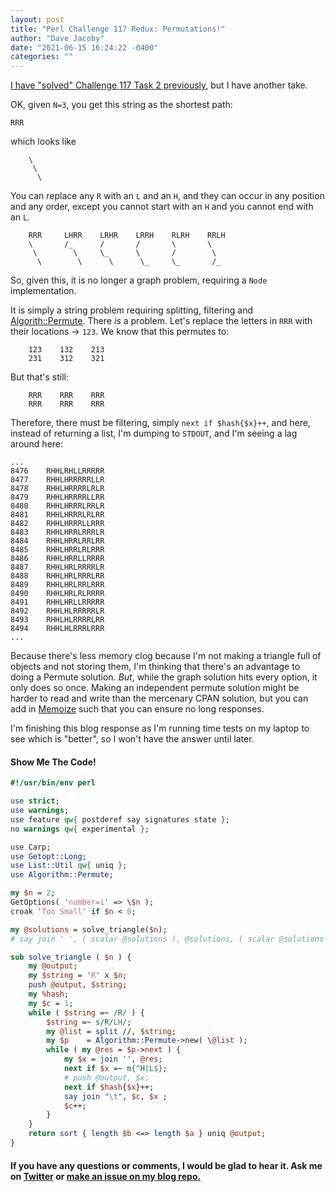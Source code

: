 ```yaml
---
layout: post
title: "Perl Challenge 117 Redux: Permutations!"
author: "Dave Jacoby"
date: "2021-06-15 16:24:22 -0400"
categories: ""
---
```


[I have "solved" Challenge 117 Task 2 previously](https://jacoby.github.io/2021/06/14/trees-and-rows-perl-weekly-challenge-117.html), but I have another take.

OK, given `N=3`, you get this string as the shortest path:

```text
RRR
```

which looks like

```text
    \
     \
      \
```

You can replace any `R` with an `L` and an `H`, and they can occur in any position and any order, except you cannot start with an `H` and you cannot end with an `L`.

```text
    RRR     LHRR    LRHR    LRRH    RLRH    RRLH
    \       /_      /       /       \       \
     \        \     \_      \       /        \
      \        \      \      \_     \_       /_
```

So, given this, it is no longer a graph problem, requiring a `Node` implementation.

It is simply a string problem requiring splitting, filtering and [Algorith::Permute](https://metacpan.org/pod/Algorithm::Permute). There _is_ a problem. Let's replace the letters in `RRR` with their locations -> `123`. We know that this permutes to:

```text
    123    132    213
    231    312    321
```

But that's still:

```text
    RRR    RRR    RRR
    RRR    RRR    RRR
```

Therefore, there must be filtering, simply `next if $hash{$x}++`, and here, instead of returning a list, I'm dumping to `STDOUT`, and I'm seeing a lag around here:

```text
...
8476    RHHLRHLLRRRRR
8477    RHHLHRRRRRLLR
8478    RHHLHRRRRLRLR
8479    RHHLHRRRRLLRR
8480    RHHLHRRRLRRLR
8481    RHHLHRRRLRLRR
8482    RHHLHRRRLLRRR
8483    RHHLHRRLRRRLR
8484    RHHLHRRLRRLRR
8485    RHHLHRRLRLRRR
8486    RHHLHRRLLRRRR
8487    RHHLHRLRRRRLR
8488    RHHLHRLRRRLRR
8489    RHHLHRLRRLRRR
8490    RHHLHRLRLRRRR
8491    RHHLHRLLRRRRR
8492    RHHLHLRRRRRLR
8493    RHHLHLRRRRLRR
8494    RHHLHLRRRLRRR
...
```

Because there's less memory clog because I'm not making a triangle full of objects and not storing them, I'm thinking that there's an advantage to doing a Permute solution. _But_, while the graph solution hits every option, it only does so once. Making an independent permute solution might be harder to read and write than the mercenary CPAN solution, but you can add in [Memoize](https://metacpan.org/pod/Memoize) such that you can ensure no long responses.

I'm finishing this blog response as I'm running time tests on my laptop to see which is "better", so I won't have the answer until later.

#### Show Me The Code!

```perl
#!/usr/bin/env perl

use strict;
use warnings;
use feature qw{ postderef say signatures state };
no warnings qw{ experimental };

use Carp;
use Getopt::Long;
use List::Util qw{ uniq };
use Algorithm::Permute;

my $n = 2;
GetOptions( 'number=i' => \$n );
croak 'Too Small' if $n < 0;

my @solutions = solve_triangle($n);
# say join ' ', ( scalar @solutions ), @solutions, ( scalar @solutions );

sub solve_triangle ( $n ) {
    my @output;
    my $string = 'R' x $n;
    push @output, $string;
    my %hash;
    my $c = 1;
    while ( $string =~ /R/ ) {
        $string =~ s/R/LH/;
        my @list = split //, $string;
        my $p    = Algorithm::Permute->new( \@list );
        while ( my @res = $p->next ) {
            my $x = join '', @res;
            next if $x =~ m{^H|L$};
            # push @output, $x;
            next if $hash{$x}++;
            say join "\t", $c, $x ;
            $c++;
        }
    }
    return sort { length $b <=> length $a } uniq @output;
}
```

#### If you have any questions or comments, I would be glad to hear it. Ask me on [Twitter](https://twitter.com/jacobydave) or [make an issue on my blog repo.](https://github.com/jacoby/jacoby.github.io)
